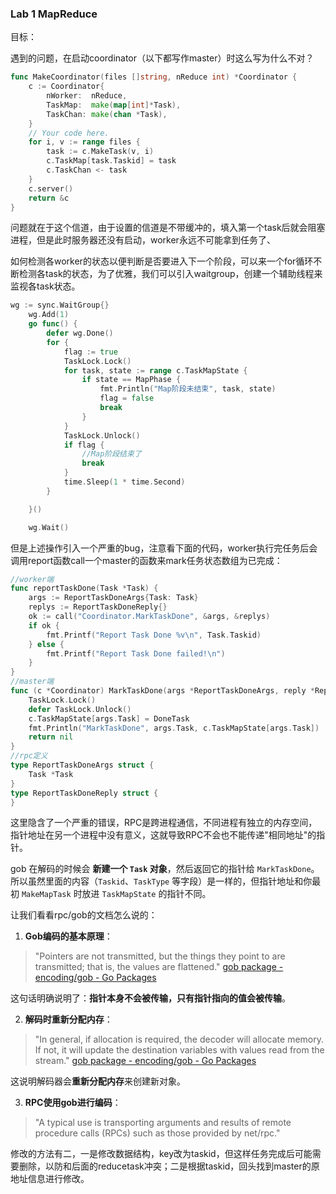 ### Lab 1 MapReduce

目标：

遇到的问题，在启动coordinator（以下都写作master）时这么写为什么不对？

```go
func MakeCoordinator(files []string, nReduce int) *Coordinator {
	c := Coordinator{
		nWorker:  nReduce,
		TaskMap:  make(map[int]*Task),
		TaskChan: make(chan *Task),
	}
	// Your code here.
	for i, v := range files {
		task := c.MakeTask(v, i)
		c.TaskMap[task.Taskid] = task
		c.TaskChan <- task
	}
	c.server()
	return &c
}
```

问题就在于这个信道，由于设置的信道是不带缓冲的，填入第一个task后就会阻塞进程，但是此时服务器还没有启动，worker永远不可能拿到任务了、



如何检测各worker的状态以便判断是否要进入下一个阶段，可以来一个for循环不断检测各task的状态，为了优雅，我们可以引入waitgroup，创建一个辅助线程来监视各task状态。

```go
wg := sync.WaitGroup{}
	wg.Add(1)
	go func() {
		defer wg.Done()
		for {
			flag := true
			TaskLock.Lock()
			for task, state := range c.TaskMapState {
				if state == MapPhase {
					fmt.Println("Map阶段未结束", task, state)
					flag = false
					break
				}
			}
			TaskLock.Unlock()
			if flag {
				//Map阶段结束了
				break
			}
			time.Sleep(1 * time.Second)
		}

	}()

	wg.Wait()
```



但是上述操作引入一个严重的bug，注意看下面的代码，worker执行完任务后会调用report函数call一个master的函数来mark任务状态数组为已完成：

```go
//worker端
func reportTaskDone(Task *Task) {
	args := ReportTaskDoneArgs{Task: Task}
	replys := ReportTaskDoneReply{}
	ok := call("Coordinator.MarkTaskDone", &args, &replys)
	if ok {
		fmt.Printf("Report Task Done %v\n", Task.Taskid)
	} else {
		fmt.Printf("Report Task Done failed!\n")
	}
}
//master端
func (c *Coordinator) MarkTaskDone(args *ReportTaskDoneArgs, reply *ReportTaskDoneReply) error {
	TaskLock.Lock()
	defer TaskLock.Unlock()
	c.TaskMapState[args.Task] = DoneTask
	fmt.Println("MarkTaskDone", args.Task, c.TaskMapState[args.Task])
	return nil
}
//rpc定义
type ReportTaskDoneArgs struct {
	Task *Task
}
type ReportTaskDoneReply struct {
}
```

这里隐含了一个严重的错误，RPC是跨进程通信，不同进程有独立的内存空间，指针地址在另一个进程中没有意义，这就导致RPC不会也不能传递"相同地址"的指针。

gob 在解码的时候会 **新建一个 `Task` 对象**，然后返回它的指针给 `MarkTaskDone`。所以虽然里面的内容（`Taskid`、`TaskType` 等字段）是一样的，但指针地址和你最初 `MakeMapTask` 时放进 `TaskMapState` 的指针不同。

让我们看看rpc/gob的文档怎么说的：

1. **Gob编码的基本原理**：

> "Pointers are not transmitted, but the things they point to are transmitted; that is, the values are flattened." [gob package - encoding/gob - Go Packages](https://pkg.go.dev/encoding/gob)

这句话明确说明了：**指针本身不会被传输，只有指针指向的值会被传输**。

2. **解码时重新分配内存**：

> "In general, if allocation is required, the decoder will allocate memory. If not, it will update the destination variables with values read from the stream." [gob package - encoding/gob - Go Packages](https://pkg.go.dev/encoding/gob)

这说明解码器会**重新分配内存**来创建新对象。

3. **RPC使用gob进行编码**：

> "A typical use is transporting arguments and results of remote procedure calls (RPCs) such as those provided by net/rpc."

修改的方法有二，一是修改数据结构，key改为taskid，但这样任务完成后可能需要删除，以防和后面的reducetask冲突；二是根据taskid，回头找到master的原地址信息进行修改。
